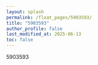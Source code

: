 ```yaml
---
layout: splash
permalink: /float_pages/5903593/
title: "5903593"
author_profile: false
last_modified_at: 2025-06-13
toc: false
---
```

 
5903593
